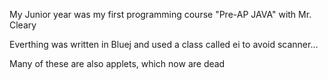 My Junior year was my first programming course "Pre-AP JAVA" with Mr. Cleary

Everthing was written in Bluej and used a class called ei to avoid scanner...

Many of these are also applets, which now are dead
